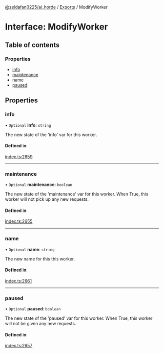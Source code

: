 [@zeldafan0225/ai_horde](../README.md) / [Exports](../modules.md) / ModifyWorker

# Interface: ModifyWorker

## Table of contents

### Properties

- [info](ModifyWorker.md#info)
- [maintenance](ModifyWorker.md#maintenance)
- [name](ModifyWorker.md#name)
- [paused](ModifyWorker.md#paused)

## Properties

### info

• `Optional` **info**: `string`

The new state of the 'info' var for this worker.

#### Defined in

[index.ts:2659](https://github.com/ZeldaFan0225/ai_horde/blob/2b1ed8a/index.ts#L2659)

___

### maintenance

• `Optional` **maintenance**: `boolean`

The new state of the 'maintenance' var for this worker. When True, this worker will not pick up any new requests.

#### Defined in

[index.ts:2655](https://github.com/ZeldaFan0225/ai_horde/blob/2b1ed8a/index.ts#L2655)

___

### name

• `Optional` **name**: `string`

The new name for this this worker.

#### Defined in

[index.ts:2661](https://github.com/ZeldaFan0225/ai_horde/blob/2b1ed8a/index.ts#L2661)

___

### paused

• `Optional` **paused**: `boolean`

The new state of the 'paused' var for this worker. When True, this worker will not be given any new requests.

#### Defined in

[index.ts:2657](https://github.com/ZeldaFan0225/ai_horde/blob/2b1ed8a/index.ts#L2657)
